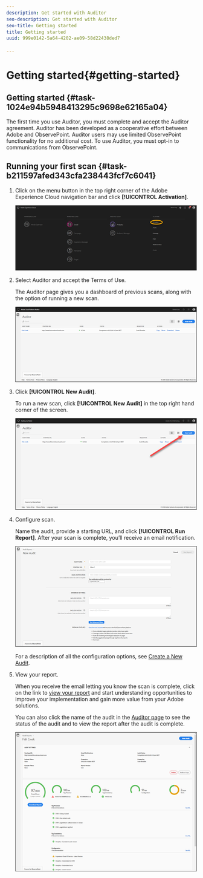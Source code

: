 ```yaml
---
description: Get started with Auditor
seo-description: Get started with Auditor
seo-title: Getting started
title: Getting started
uuid: 999e0142-5a64-4202-ae09-58d22438ded7

---
```


# Getting started{#getting-started}

## Getting started {#task-1024e94b5948413295c9698e62165a04}

<!--
This page is a placeholder for now, we need things like prerequisites, any planning that should be done before using Auditor, initial setup info--that kind of thing.
-->

The first time you use Auditor, you must complete and accept the Auditor agreement. Auditor has been developed as a cooperative effort between Adobe and ObservePoint. Auditor users may use limited ObservePoint functionality for no additional cost. To use Auditor, you must opt-in to communications from ObservePoint. 

## Running your first scan {#task-b211597afed343cfa238443fcf7c6041}

1. Click on the menu button in the top right corner of the Adobe Experience Cloud navigation bar and click **[!UICONTROL Activation]**.

   ![](assets/activate.png)

1. Select Auditor and accept the Terms of Use.

   The Auditor page gives you a dashboard of previous scans, along with the option of running a new scan.

   ![](assets/home.png)

1. Click **[!UICONTROL New Audit]**.

   To run a new scan, click **[!UICONTROL New Audit]** in the top right hand corner of the screen.

   ![](assets/new-audit-button.png)

1. Configure scan.

   Name the audit, provide a starting URL, and click **[!UICONTROL Run Report]**. After your scan is complete, you’ll receive an email notification.

   ![](assets/config.png)

   For a description of all the configuration options, see [Create a New Audit](../create-audit/create-new-audit.md). 
1. View your report.

   When you receive the email letting you know the scan is complete, click on the link to [view your report](../reports/scorecard.md) and start understanding opportunities to improve your implementation and gain more value from your Adobe solutions.

   You can also click the name of the audit in the [Auditor page](../get-started/audit-list.md) to see the status of the audit and to view the report after the audit is complete.

   ![](assets/report.png)
